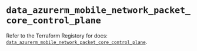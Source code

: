 # `data_azurerm_mobile_network_packet_core_control_plane`

Refer to the Terraform Registory for docs: [`data_azurerm_mobile_network_packet_core_control_plane`](https://registry.terraform.io/providers/hashicorp/azurerm/3.83.0/docs/data-sources/mobile_network_packet_core_control_plane).
